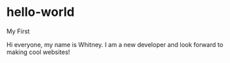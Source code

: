 # hello-world
My First

Hi everyone, my name is Whitney. I am a new developer and look forward to making cool websites!
